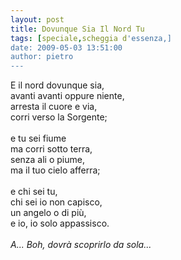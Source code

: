 ```yaml
---
layout: post
title: Dovunque Sia Il Nord Tu
tags: [speciale,scheggia d'essenza,]
date: 2009-05-03 13:51:00
author: pietro
---
```

E il nord dovunque sia,<br/>avanti avanti oppure niente,<br/>arresta il cuore e via,<br/>corri verso la Sorgente;<br/><br/>e tu sei fiume<br/>ma corri sotto terra,<br/>senza ali o piume,<br/>ma il tuo cielo afferra;<br/><br/>e chi sei tu,<br/>chi sei io non capisco,<br/>un angelo o di più,<br/>e io, io solo appassisco.<br/><br/><span style="font-style: italic">A... Boh, dovrà scoprirlo da sola...</span>
